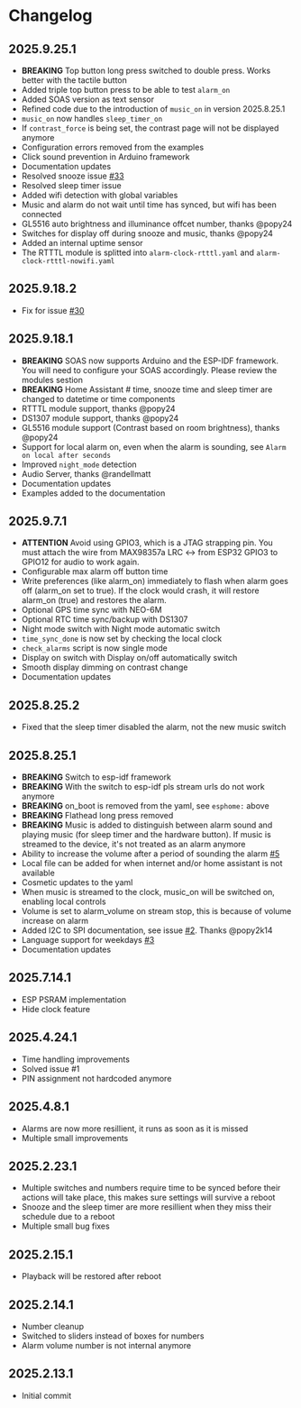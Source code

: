 # Changelog

## 2025.9.25.1
- **BREAKING** Top button long press switched to double press. Works better with the tactile button
- Added triple top button press to be able to test `alarm_on`
- Added SOAS version as text sensor
- Refined code due to the introduction of `music_on` in version 2025.8.25.1
- `music_on` now handles `sleep_timer_on`
- If `contrast_force` is being set, the contrast page will not be displayed anymore
- Configuration errors removed from the examples
- Click sound prevention in Arduino framework
- Documentation updates
- Resolved snooze issue [#33](https://github.com/Skons/SOAS/issues/33)
- Resolved sleep timer issue
- Added wifi detection with global variables
- Music and alarm do not wait until time has synced, but wifi has been connected
- GL5516 auto brightness and illuminance offcet number, thanks @popy24
- Switches for display off during snooze and music, thanks @popy24
- Added an internal uptime sensor
- The RTTTL module is splitted into `alarm-clock-rtttl.yaml` and `alarm-clock-rtttl-nowifi.yaml`

## 2025.9.18.2
- Fix for issue [#30](https://github.com/Skons/SOAS/issues/30)

## 2025.9.18.1
- **BREAKING** SOAS now supports Arduino and the ESP-IDF framework. You will need to configure your SOAS accordingly. Please review the modules sestion
- **BREAKING** Home Assistant # time, snooze time and sleep timer are changed to datetime or time components
- RTTTL module support, thanks @popy24
- DS1307 module support, thanks @popy24
- GL5516 module support (Contrast based on room brightness), thanks @popy24
- Support for local alarm on, even when the alarm is sounding, see `Alarm on local after seconds`
- Improved `night_mode` detection
- Audio Server, thanks @randellmatt
- Documentation updates
- Examples added to the documentation

## 2025.9.7.1
- **ATTENTION** Avoid using GPIO3, which is a JTAG strapping pin. You must attach the wire from MAX98357a LRC <-> from ESP32 GPIO3 to GPIO12 for audio to work again.
- Configurable max alarm off button time
- Write preferences (like alarm_on) immediately to flash when alarm goes off (alarm_on set to true).
  If the clock would crash, it will restore alarm_on (true) and restores the alarm.
- Optional GPS time sync with NEO-6M
- Optional RTC time sync/backup with DS1307
- Night mode switch with Night mode automatic switch
- `time_sync_done` is now set by checking the local clock
- `check_alarms` script is now single mode
- Display on switch with Display on/off automatically switch
- Smooth display dimming on contrast change
- Documentation updates

## 2025.8.25.2
  - Fixed that the sleep timer disabled the alarm, not the new music switch

## 2025.8.25.1
  - **BREAKING** Switch to esp-idf framework
  - **BREAKING** With the switch to esp-idf pls stream urls do not work anymore
  - **BREAKING** on_boot is removed from the yaml, see `esphome:` above
  - **BREAKING** Flathead long press removed
  - **BREAKING** Music is added to distinguish between alarm sound and playing music (for sleep timer and the hardware button). If music is streamed to the device, it's not treated as an alarm anymore
  - Ability to increase the volume after a period of sounding the alarm [#5](https://github.com/Skons/SOAS/issues/5)
  - Local file can be added for when internet and/or home assistant is not available
  - Cosmetic updates to the yaml
  - When music is streamed to the clock, music_on will be switched on, enabling local controls
  - Volume is set to alarm_volume on stream stop, this is because of volume increase on alarm
  - Added I2C to SPI documentation, see issue [#2](https://github.com/Skons/SOAS/issues/2). Thanks @popy2k14
  - Language support for weekdays [#3](https://github.com/Skons/SOAS/issues/3)
  - Documentation updates

## 2025.7.14.1
 - ESP PSRAM implementation
 - Hide clock feature

## 2025.4.24.1
 - Time handling improvements
 - Solved issue #1
 - PIN assignment not hardcoded anymore

## 2025.4.8.1
 - Alarms are now more resillient, it runs as soon as it is missed
 - Multiple small improvements

## 2025.2.23.1
 - Multiple switches and numbers require time to be synced before their actions will take place, this makes sure settings will survive a reboot
 - Snooze and the sleep timer are more resillient when they miss their schedule due to a reboot
 - Multiple small bug fixes

## 2025.2.15.1
 - Playback will be restored after reboot

## 2025.2.14.1
- Number cleanup
- Switched to sliders instead of boxes for numbers
- Alarm volume number is not internal anymore

## 2025.2.13.1
- Initial commit